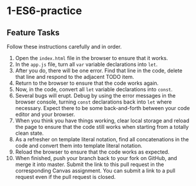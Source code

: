 # 1-ES6-practice

## Feature Tasks

Follow these instructions carefully and in order.

1. Open the `index.html` file in the browser to ensure that it works.
1. In the `app.js` file, turn all `var` variable declarations into `let`.
1. After you do, there will be one error. Find that line in the code, delete that line and respond to the adjacent TODO item.
1. Return to the browser to ensure that the code works again.
1. Now, in the code, convert all `let` variable declarations into `const`.
1. Several bugs will erupt. Debug by using the error messages in the browser console, turning `const` declarations back into `let` where necessary. Expect there to be some back-and-forth between your code editor and your browser.
1. When you think you have things working, clear local storage and reload the page to ensure that the code still works when starting from a totally clean state.
1. As a refresher on template literal notation, find all concatenations in the code and convert them into template literal notation.
1. Reload the browser to ensure that the code works as expected.
1. When finished, push your branch back to your fork on GitHub, and merge it into master. Submit the link to this pull request in the corresponding Canvas assignment. You can submit a link to a pull request even if the pull request is closed.

